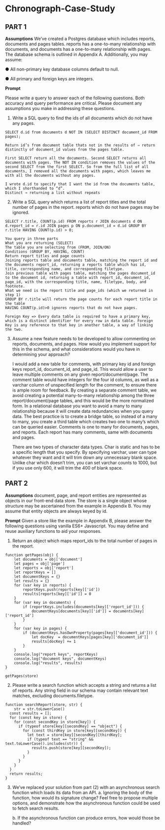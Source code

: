 # Chronograph-Case-Study
## PART 1

**Assumptions**
We’ve created a Postgres database which includes reports, documents and pages tables. reports has a one-to-many relationship with documents, and documents has a one-to-many relationship with pages. The database schema is outlined in Appendix A. Additionally, you may assume:

● All non-primary key database columns default to null.

● All primary and foreign keys are integers.

**Prompt**

Please write a query to answer each of the following questions. Both accuracy and query performance are critical. Please document any assumptions you make in addressing these questions.
1. Write a SQL query to find the ids of all documents which do not have any pages.
```
SELECT d.id from documents d NOT IN (SELECT DISTINCT document_id FROM pages);
```

	Return id’s from document table thats not in the results of ⇒ return distinctly of document_id values from the pages table.

	First SELECT return all the documents. Second SELECT returns all documents with pages. The NOT IN condition removes the values of the second SELECT from the first SELECT. So from the full list of all documents, I removed all the documents with pages, which leaves me with all the documents without any pages.

	I wrote d.id to specify that I want the id from the documents table, which I shorthanded to “d”.
	Distinct → returning a list without repeats


2. Write a SQL query which returns a list of report titles and the total number of pages in the report. reports which do not have pages may be ignored.
```
SELECT r.title, COUNT(p.id) FROM reports r JOIN documents d ON d.report_id = r.id JOIN pages p ON p.document_id = d.id GROUP BY r.title HAVING COUNT(p.id) > 0;
```
	You query in three parts
	What you are returning (SELECT)
	The table you are selecting from (FROM, JOIN/ON)
	Conditions (GROUP BY, HAVING, COUNT)
	Return report titles and page counts
	Joining reports table and documents table, matching the report id and the documents report_id, returning a reports table which has id, title, corresponding name, and corresponding filetype. 
	Join previous table with pages table, matching the pages document_id to the document id, returning a table with report_id, document_id, page_id, with the corresponding title, name, filetype, body, and footnote.
	What we need is the report title and page_ids (which we returned in step 1)
	GROUP BY r.title will return the page counts for each report title in the table
	HAVING COUNT(p.id)>0 ignores reports that do not have pages. 

	Foreign Key => Every data table is required to have a primary key, which is a distinct identifier for every row in data table. Foreign Key is any reference to that key in another table, a way of linking the two.


3. Assume a new feature needs to be developed to allow commenting on reports, documents, and pages. How would you implement support for this in the schema, and what considerations would you have in determining your approach?

	I would add a new table for comments, with primary key id and foreign keys report_id, document_id, and page_id. This would allow a user to leave multiple comments on any given report/document/page. The comment table would have integers for the four id columns, as well as a varchar column of unspecified length for the comment, to ensure there is ample room for feedback. By creating a separate comment table, we avoid creating a potential many-to-many relationship among the three report/document/page tables, and this would be the more normalized form. In a relational database you want to avoid a many to many relationship because it will create data redundancies when you query data. The best practice is to create a bridge table, so instead of a many to many, you create a third table which creates two one to many’s which can be queried easier. Comments is one to many for documents, pages, and reports. Each report has many comments, same with documents and pages.

	There are two types of character data types. Char is static and has to be a specific length that you specify.
	By specifying varchar, user can type whatever they want and it will trim down any unnecessary blank space. Unlike char which doesn’t trim, you can set varchar counts to 1000, but if you use only 600, it will trim the 400 of blank space. 

## PART 2

**Assumptions** 
document, page, and report entities are represented as objects in our front-end data store. The store is a single object whose structure may be ascertained from the example in Appendix B. You may assume that entity objects are always keyed by id.

**Prompt**
Given a store like the example in Appendix B, please answer the following questions using vanilla ES6+ Javascript. You may define and reuse auxiliary functions to aid your responses.

1. Return an object which maps report_ids to the total number of pages in the report.
```
function getPages(obj) {
	let documents = obj['document']
	let pages = obj['page']
	let reports = obj['report']
	let reportKeys = []
	let documentKeys = {}
	let results = {}
	for (var key in reports) {
		reportKeys.push(reports[key]['id'])
		results[reports[key]['id']] = 0
	}
	for (var key in documents) {
		if (reportKeys.includes(documents[key]['report_id'])) {
			documentKeys[documents[key]['id']] = documents[key]['report_id']
		}
	}
	for (var key in pages) {
		if (documentKeys.hasOwnProperty(pages[key]['document_id'])) {
			let docKey  = documentKeys[pages[key]['document_id']]
			results[docKey] += 1
		}
	}
	console.log("report keys", reportKeys)
	console.log("document keys", documentKeys)
	console.log("results", results)
}

getPages(store)
```

2. Please write a search function which accepts a string and returns a list of reports. Any string field in our schema may contain relevant text matches, excluding documents.filetype.
```
function searchReport(store, str) {
    str = str.toLowerCase()
  const results = [];
  for (const key in store) {
    for (const secondKey in store[key]) {
      if (typeof store[key][secondKey] == "object") {
        for (const thirdKey in store[key][secondKey]) {
          let text = store[key][secondKey][thirdKey];
          if (typeof text == "string" && text.toLowerCase().includes(str)) {
            results.push(store[key][secondKey]);
          }
        }
      }
    }
  }
  return results;
}
```

3. We’ve replaced your solution from part (2) with an asynchronous search function which loads its data from an API.
	a. Ignoring the body of the function, how would its signature change? Feel free to propose multiple options, and demonstrate how the asynchronous function could be used to fetch search results.

	b. If the asynchronous function can produce errors, how would those be handled?


